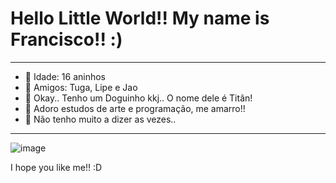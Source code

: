 # Hello Little World!! My name is Francisco!! :)
__________________________________________________________________________________________________________________________
- 💖 Idade: 16 aninhos
- 🌱 Amigos: Tuga, Lipe e Jao
- 🐶 Okay.. Tenho um Doguinho kkj.. O nome dele é Titân!
- 🤔 Adoro estudos de arte e programação, me amarro!!
- 💬 Não tenho muito a dizer as vezes..
__________________________________________________________________________________________________________________________

![image](https://media.tenor.com/FbTWLMuy8dgAAAAj/lcv-80s-computer.gif)

I hope you like me!! :D



